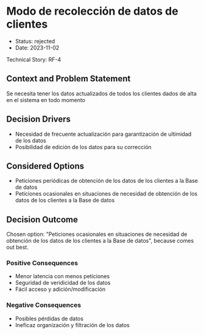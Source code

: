 # Modo de recolección de datos de clientes

* Status: rejected
* Date: 2023-11-02

Technical Story: RF-4

## Context and Problem Statement

Se necesita tener los datos actualizados de todos los clientes dados de alta en el sistema en todo momento

## Decision Drivers

* Necesidad de frecuente actualización para garantización de ultimidad de los datos
* Posibilidad de edición de los datos para su corrección

## Considered Options

* Peticiones periódicas de obtención de los datos de los clientes a la Base de datos
* Peticiones ocasionales en situaciones de necesidad de obtención de los datos de los clientes a la Base de datos

## Decision Outcome

Chosen option: "Peticiones ocasionales en situaciones de necesidad de obtención de los datos de los clientes a la Base de datos", because comes out best.

### Positive Consequences

* Menor latencia con menos peticiones
* Seguridad de veridicidad de los datos
* Fácil acceso y adición/modificación

### Negative Consequences

* Posibles pérdidas de datos
* Ineficaz organización y filtración de los datos
